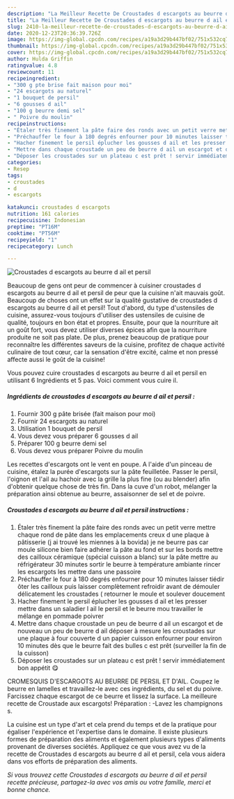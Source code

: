```yaml
---
description: "La Meilleur Recette De Croustades d escargots au beurre d ail et persil"
title: "La Meilleur Recette De Croustades d escargots au beurre d ail et persil"
slug: 2410-la-meilleur-recette-de-croustades-d-escargots-au-beurre-d-ail-et-persil
date: 2020-12-23T20:36:39.726Z
image: https://img-global.cpcdn.com/recipes/a19a3d29b447bf02/751x532cq70/croustades-d-escargots-au-beurre-d-ail-et-persil-photo-principale-de-la-recette.jpg
thumbnail: https://img-global.cpcdn.com/recipes/a19a3d29b447bf02/751x532cq70/croustades-d-escargots-au-beurre-d-ail-et-persil-photo-principale-de-la-recette.jpg
cover: https://img-global.cpcdn.com/recipes/a19a3d29b447bf02/751x532cq70/croustades-d-escargots-au-beurre-d-ail-et-persil-photo-principale-de-la-recette.jpg
author: Hulda Griffin
ratingvalue: 4.8
reviewcount: 11
recipeingredient:
- "300 g pte brise fait maison pour moi"
- "24 escargots au naturel"
- "1 bouquet de persil"
- "6 gousses d ail"
- "100 g beurre demi sel"
- " Poivre du moulin"
recipeinstructions:
- "Étaler très finement la pâte faire des ronds avec un petit verre mettre chaque rond de pâte dans les emplacements creux d une plaque à pâtisserie (j ai trouvé les miennes à la bovida) je ne beurre pas car moule silicone bien faire adhérer la pâte au fond et sur les bords mettre des cailloux céramique (spécial cuisson a blanc) sur la pâte mettre au réfrigérateur 30 minutes sortir le beurre à température ambiante rincer les escargots les mettre dans une passoire"
- "Préchauffer le four à 180 degrés enfourner pour 10 minutes laisser tiédir ôter les cailloux puis laisser complètement refroidir avant de démouler délicatement les croustades ( retourner le moule et soulever doucement"
- "Hacher finement le persil éplucher les gousses d ail et les presser mettre dans un saladier l ail le persil et le beurre mou travailler le mélange en pommade poivrer"
- "Mettre dans chaque croustade un peu de beurre d ail un escargot et de nouveau un peu de beurre d ail déposer à mesure les croustades sur une plaque à four couverte d un papier cuisson enfourner pour environ 10 minutes dès que le beurre fait des bulles c est prêt (surveiller la fin de la cuisson)"
- "Déposer les croustades sur un plateau c est prêt ! servir immédiatement bon appétit 😋"
categories:
- Resep
tags:
- croustades
- d
- escargots

katakunci: croustades d escargots 
nutrition: 161 calories
recipecuisine: Indonesian
preptime: "PT16M"
cooktime: "PT56M"
recipeyield: "1"
recipecategory: Lunch

---
```



![Croustades d escargots au beurre d ail et persil](https://img-global.cpcdn.com/recipes/a19a3d29b447bf02/751x532cq70/croustades-d-escargots-au-beurre-d-ail-et-persil-photo-principale-de-la-recette.jpg)

Beaucoup de gens ont peur de commencer à cuisiner croustades d escargots au beurre d ail et persil de peur que la cuisine n'ait mauvais goût. Beaucoup de choses ont un effet sur la qualité gustative de croustades d escargots au beurre d ail et persil! Tout d'abord, du type d'ustensiles de cuisine, assurez-vous toujours d'utiliser des ustensiles de cuisine de qualité, toujours en bon état et propres. Ensuite, pour que la nourriture ait un goût fort, vous devez utiliser diverses épices afin que la nourriture produite ne soit pas plate. De plus, prenez beaucoup de pratique pour reconnaître les différentes saveurs de la cuisine, profitez de chaque activité culinaire de tout cœur, car la sensation d'être excité, calme et non pressé affecte aussi le goût de la cuisine!

<!--inarticleads1-->

Vous pouvez cuire croustades d escargots au beurre d ail et persil en utilisant 6 Ingrédients et 5 pas. Voici comment vous cuire il.

##### Ingrédients de croustades d escargots au beurre d ail et persil :

1. Fournir 300 g pâte brisée (fait maison pour moi)
1. Fournir 24 escargots au naturel
1. Utilisation 1 bouquet de persil
1. Vous devez vous préparer 6 gousses d ail
1. Préparer 100 g beurre demi sel
1. Vous devez vous préparer  Poivre du moulin


Les recettes d&#39;escargots ont le vent en poupe. A l&#39;aide d&#39;un pinceau de cuisine, étalez la purée d&#39;escargots sur la pâte feuilletée. Passer le persil, l&#39;oignon et l&#39;ail au hachoir avec la grille la plus fine (ou au blender) afin d&#39;obtenir quelque chose de très fin. Dans la cuve d&#39;un robot, mélanger la préparation ainsi obtenue au beurre, assaisonner de sel et de poivre. 

<!--inarticleads2-->

##### Croustades d escargots au beurre d ail et persil instructions :

1. Étaler très finement la pâte faire des ronds avec un petit verre mettre chaque rond de pâte dans les emplacements creux d une plaque à pâtisserie (j ai trouvé les miennes à la bovida) je ne beurre pas car moule silicone bien faire adhérer la pâte au fond et sur les bords mettre des cailloux céramique (spécial cuisson a blanc) sur la pâte mettre au réfrigérateur 30 minutes sortir le beurre à température ambiante rincer les escargots les mettre dans une passoire
1. Préchauffer le four à 180 degrés enfourner pour 10 minutes laisser tiédir ôter les cailloux puis laisser complètement refroidir avant de démouler délicatement les croustades ( retourner le moule et soulever doucement
1. Hacher finement le persil éplucher les gousses d ail et les presser mettre dans un saladier l ail le persil et le beurre mou travailler le mélange en pommade poivrer
1. Mettre dans chaque croustade un peu de beurre d ail un escargot et de nouveau un peu de beurre d ail déposer à mesure les croustades sur une plaque à four couverte d un papier cuisson enfourner pour environ 10 minutes dès que le beurre fait des bulles c est prêt (surveiller la fin de la cuisson)
1. Déposer les croustades sur un plateau c est prêt ! servir immédiatement bon appétit 😋


CROMESQUIS D&#39;ESCARGOTS AU BEURRE DE PERSIL ET D&#39;AIL. Coupez le beurre en lamelles et travaillez-le avec ces ingrédients, du sel et du poivre. Farcissez chaque escargot de ce beurre et lissez la surface. La meilleure recette de Croustade aux escargots! Préparation : -Lavez les champignons s. 

<!--inarticleads1-->

<p>
La cuisine est un type d'art et cela prend du temps et de la pratique pour égaliser l'expérience et l'expertise dans le domaine. Il existe plusieurs formes de préparation des aliments et également plusieurs types d'aliments provenant de diverses sociétés. Appliquez ce que vous avez vu de la recette de Croustades d escargots au beurre d ail et persil, cela vous aidera dans vos efforts de préparation des aliments.
</p>

<p>
<i>Si vous trouvez cette Croustades d escargots au beurre d ail et persil recette précieuse, partagez-la avec vos amis ou votre famille, merci et bonne chance.</i>
</p>
